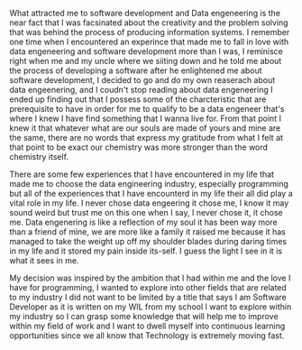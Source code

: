 
What attracted me to software development and Data engeneering is the near fact that I was facsinated about the creativity and the problem 
solving that was behind the process of producing information systems. I remember one time when I encountered an experince that made me to 
fall in love with data engeneering and software development more than I was, I reminisce right when me and my uncle where we siiting down and he told me about 
the process of developing a software after he enlightened me about software development, I decided to go and do my own reaserach about data engeenering,
and I coudn't stop reading about data engeneering I ended up finding out that I possess some of the charcteristic that are prerequisite to have in 
order for me to qualify to be a data engeneer that's where I knew I have find something that I wanna live for. From that point I knew it that whatever
what are our souls are made of yours and mine are the same, there are no words that express my gratitude from what I felt at that point to be exact our 
chemistry was more stronger than the word chemistry itself.

There are some few experiences that I have encountered in my life that made me to choose the data engineering industry,
especially programming but all of the experiences that I have encounterd in my life their all did play a vital role in my life. 
I never chose data engeering it chose me, I know it may sound weird but trust me on this one when I say, I never chose it, it 
chose me. Data engenering is like a reflection of my soul it has been way more than a friend of mine, we are more like a family it 
raised me because it has managed to take the weight up off my shoulder blades during daring times in my life and it stored my 
pain inside its-self. I guess the light I see in it is what it sees in me.

My decision was inspired by the ambition that I had within me and the love I have for programming, I wanted to explore into other fields 
that are related to my industry I did not want to be limited by a title that says I am Software Developer as it is written on my WIL from my
school I want to explore within my industry so I can grasp some knowledge that will help me to improve within my field of work and I want to
dwell myself into continuous learning opportunities since we all know that Technology is extremely moving fast.

